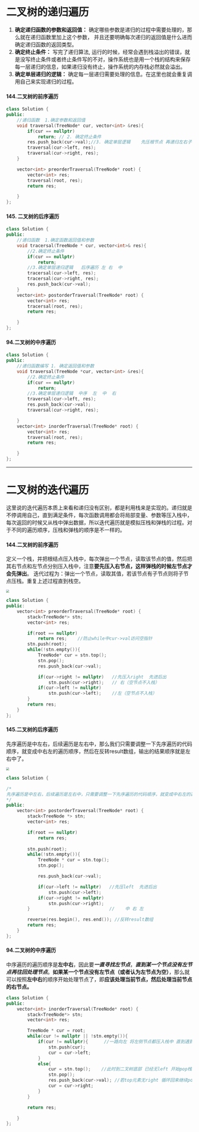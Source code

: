 # 二叉树的递归遍历

1. **确定递归函数的参数和返回值：** 确定哪些参数是递归的过程中需要处理的，那么就在递归函数里加上这个参数， 并且还要明确每次递归的返回值是什么进而确定递归函数的返回类型。
2. **确定终止条件：** 写完了递归算法, 运行的时候，经常会遇到栈溢出的错误，就是没写终止条件或者终止条件写的不对，操作系统也是用一个栈的结构来保存每一层递归的信息，如果递归没有终止，操作系统的内存栈必然就会溢出。
3. **确定单层递归的逻辑：** 确定每一层递归需要处理的信息。在这里也就会重复调用自己来实现递归的过程。

#### 144.二叉树的前序遍历

```c++
class Solution {
public:
    //递归函数  1.确定参数和返回值
    void traversal(TreeNode* cur, vector<int> &res){
        if(cur == nullptr)
            return; // 2. 确定终止条件
        res.push_back(cur->val);//3. 确定单层逻辑    先压根节点 再递归左右子树
        traversal(cur->left, res);
        traversal(cur->right, res);
    }

    vector<int> preorderTraversal(TreeNode* root) {
        vector<int> res;
        traversal(root, res);
        return res;

    }
};
```

#### 145. 二叉树的后序遍历

```c++
class Solution {
public:
    //递归函数  1.确定函数返回值和参数
    void tracersal(TreeNode * cur, vector<int>& res){
        //2.确定终止条件
        if(cur == nullptr)
            return;
        //3.确定单层递归逻辑   后序遍历 左 右  中
        tracersal(cur->left, res);
        tracersal(cur->right, res);
        res.push_back(cur->val);
    }
    vector<int> postorderTraversal(TreeNode* root) {
        vector<int> res;
        tracersal(root, res);
        return res;

    }
};
```



#### 94.二叉树的中序遍历

```c++
class Solution {
public:
    //递归函数编写 1. 确定返回值和参数
    void traversal(TreeNode *cur, vector<int> &res){
        //2.确定终止条件
        if(cur == nullptr)
            return;
        //3.确定单层递归逻辑  中序  左  中  右
        traversal(cur->left, res);
        res.push_back(cur->val);
        traversal(cur->right, res);

    }
    vector<int> inorderTraversal(TreeNode* root) {
        vector<int> res;
        traversal(root, res);
        return res;

    }
};
```



------

# 二叉树的迭代遍历

​        这里说的迭代遍历本质上来看和递归没有区别，都是利用栈来是实现的。递归就是不停调用自己，直到满足条件，每次函数调用都会将局部变量、参数等压入栈中，每次返回的时候又从栈中弹出数据，所以迭代遍历就是模拟压栈和弹栈的过程。对于不同的遍历顺序，压栈和弹栈的顺序是不一样的。

#### 144.二叉树的前序遍历

定义一个栈，并把根结点压入栈中，每次弹出一个节点，读取该节点的值，然后把其右节点和左节点分别压入栈中，注意**要先压入右节点，这样弹栈的时候左节点才会先弹出**。
迭代过程为：弹出一个节点，读取其值，若该节点有子节点则将子节点压栈。重复上述过程直到栈空。

<img src="https://code-thinking.cdn.bcebos.com/gifs/%E4%BA%8C%E5%8F%89%E6%A0%91%E5%89%8D%E5%BA%8F%E9%81%8D%E5%8E%86%EF%BC%88%E8%BF%AD%E4%BB%A3%E6%B3%95%EF%BC%89.gif" style="zoom:50%;" />

```c++
class Solution {
public:
    vector<int> preorderTraversal(TreeNode* root) {
        stack<TreeNode*> stn;
        vector<int> res;

        if(root == nullptr)
            return res;    //防止while中cur->val访问空指针
        stn.push(root);
        while(!stn.empty()){
            TreeNode* cur = stn.top();
            stn.pop();
            res.push_back(cur->val);

            if(cur->right != nullptr)   //先压入right  先进后出 
                stn.push(cur->right);   // 右（空节点不入栈）
            if(cur->left != nullptr)
                stn.push(cur->left);    //左（空节点不入栈）
        }
        return res;
    }
};

```

#### 145.二叉树的后序遍历

​		先序遍历是中左右，后续遍历是左右中，那么我们只需要调整一下先序遍历的代码顺序，就变成中右左的遍历顺序，然后在反转result数组，输出的结果顺序就是左右中了。

<img src="https://code-thinking-1253855093.file.myqcloud.com/pics/20200808200338924.png" style="zoom:50%;" />

```c++
class Solution {

/*
先序遍历是中左右，后续遍历是左右中，只需要调整一下先序遍历的代码顺序，就变成中右左的遍历顺序，然后反转result数组，输出的结果顺序就是左右中了
*/
public:
    vector<int> postorderTraversal(TreeNode* root) {
        stack<TreeNode *> stn;
        vector<int> res;

        if(root == nullptr)
            return res;
        
        stn.push(root);
        while(!stn.empty()){
            TreeNode * cur = stn.top();
            stn.pop();

            res.push_back(cur->val);

            if(cur->left != nullptr)   //先压left  先进后出
                stn.push(cur->left);
            if(cur->right != nullptr)
                stn.push(cur->right);
        }                              //    中 右 左

        reverse(res.begin(), res.end()); //反转result数组
        return res;
    }
};
```



#### 94.二叉树的中序遍历

中序遍历的遍历顺序是**左中右**，因此要***一直寻找左节点***，***直到某一个节点没有左节点再往回处理节点***。**如果某一个节点没有左节点（或者认为左节点为空）**，那么就可以按照**左中右**的顺序开始处理节点了，即**应该处理当前节点，然后处理当前节点的右节点。**

```c++
class Solution {
public:
    vector<int> inorderTraversal(TreeNode* root) {
        stack<TreeNode*> stn;
        vector<int> res;

        TreeNode * cur = root;
        while(cur != nullptr || !stn.empty()){
            if(cur != nullptr){      //一路向左 将左侧节点都压入栈中 直到遇到null
                stn.push(cur);
                cur = cur->left;
            }
            else{
                cur = stn.top();    //此时到二叉树底部 已经无left 开始pop栈顶元素 
                stn.pop();
                res.push_back(cur->val); //若top元素无right 循环回来继续pop  若有right 循环到上个代码块将right入栈
                cur = cur->right;
            }
        }

        return res;

    }
};
```

